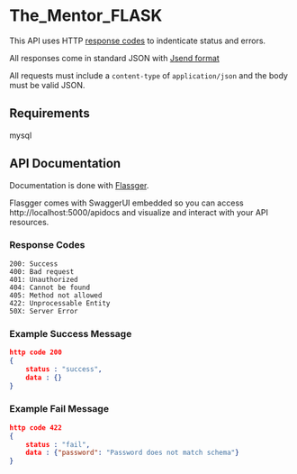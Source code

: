 # The_Mentor_FLASK
This API uses HTTP [response codes](https://en.wikipedia.org/wiki/List_of_HTTP_status_codes) to indenticate status and errors. 

All responses come in standard JSON with [Jsend format](https://github.com/omniti-labs/jsend)

All requests must include a `content-type` of `application/json` and the body must be valid JSON.

## Requirements
mysql

## API Documentation
Documentation is done with [Flassger](https://github.com/flasgger/flasgger).

Flasgger comes with SwaggerUI embedded so you can access http://localhost:5000/apidocs and visualize and interact with your API resources.

### Response Codes
```
200: Success
400: Bad request
401: Unauthorized
404: Cannot be found
405: Method not allowed
422: Unprocessable Entity 
50X: Server Error
```

### Example Success Message
```json
http code 200
{
	status : "success",
	data : {}
}
```
### Example Fail Message
```json
http code 422
{
	status : "fail",
	data : {"password": "Password does not match schema"}
}
```

